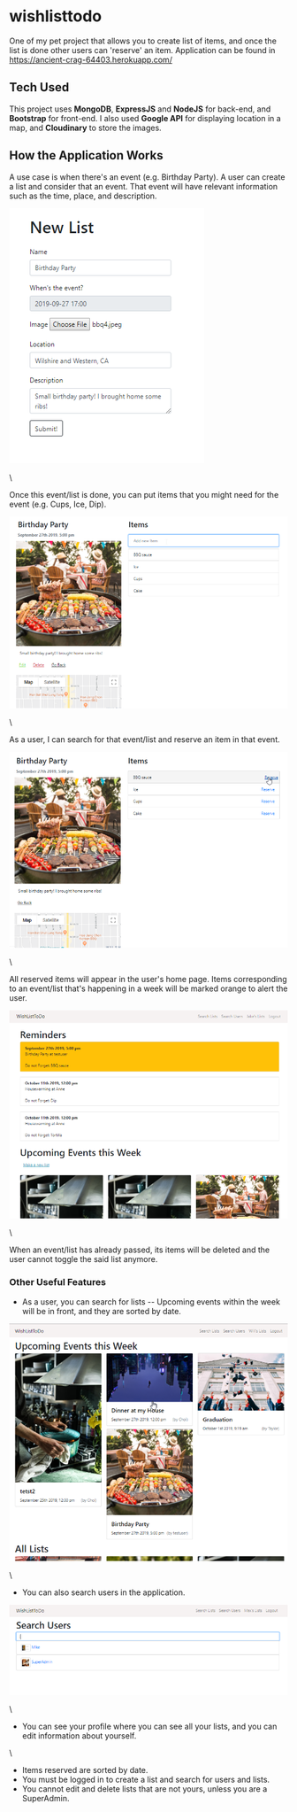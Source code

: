 # wishlisttodo
One of my pet project that allows you to create list of items, and once the list is done other users can 'reserve' an item. Application can be found in https://ancient-crag-64403.herokuapp.com/

## Tech Used
This project uses **MongoDB**, **ExpressJS** and **NodeJS** for back-end, and **Bootstrap** for front-end. I also used **Google API** for displaying location in a map, and **Cloudinary** to store the images.


## How the Application Works
A use case is when there's an event (e.g. Birthday Party). A user can create a list and consider that an event. That event will have relevant information such as the time, place, and description.

<kbd>
  <img src="imageforreadme/pic1makelist.png">
</kbd>

\

Once this event/list is done, you can put items that you might need for the event (e.g. Cups, Ice, Dip). 

<kbd>
  <img src="imageforreadme/pic2listinfo.png">
</kbd>

\

As a user, I can search for that event/list and reserve an item in that event.

<kbd>
  <img src="imageforreadme/pic3reserve.png">
</kbd>

\

All reserved items will appear in the user's home page. Items corresponding to an event/list that's happening in a week will be marked orange to alert the user.

<kbd>
  <img src="imageforreadme/pic4itemlist.png">
</kbd>

\

When an event/list has already passed, its items will be deleted and the user cannot toggle the said list anymore.

### Other Useful Features

- As a user, you can search for lists -- Upcoming events within the week will be in front, and they are sorted by date.

<kbd>
  <img src="imageforreadme/pic5.png">
</kbd>

\

- You can also search users in the application.

<kbd>
  <img src="imageforreadme/pic6.png">
</kbd>

\

- You can see your profile where you can see all your lists, and you can edit information about yourself.

\

- Items reserved are sorted by date.
- You must be logged in to create a list and search for users and lists.
- You cannot edit and delete lists that are not yours, unless you are a SuperAdmin.
